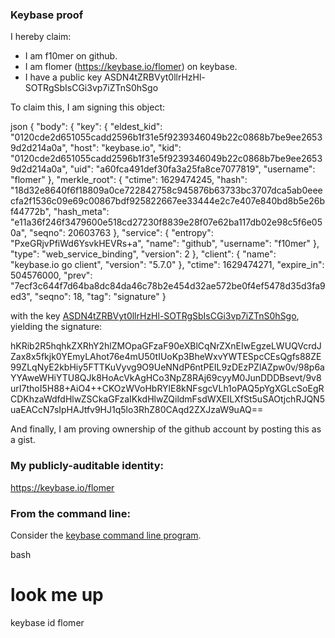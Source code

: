 ### Keybase proof

I hereby claim:

  * I am f10mer on github.
  * I am flomer (https://keybase.io/flomer) on keybase.
  * I have a public key ASDN4tZRBVyt0llrHzHl-SOTRgSbIsCGi3vp7iZTnS0hSgo

To claim this, I am signing this object:

json
{
  "body": {
    "key": {
      "eldest_kid": "0120cde2d651055cadd2596b1f31e5f9239346049b22c0868b7be9ee26539d2d214a0a",
      "host": "keybase.io",
      "kid": "0120cde2d651055cadd2596b1f31e5f9239346049b22c0868b7be9ee26539d2d214a0a",
      "uid": "a60fca491def30fa3a25fa8ce7077819",
      "username": "flomer"
    },
    "merkle_root": {
      "ctime": 1629474245,
      "hash": "18d32e8640f6f18809a0ce722842758c945876b63733bc3707dca5ab0eeecfa2f1536c09e69c00867bdf925822667ee33444e2c7e407e840bd8b5e26bf44772b",
      "hash_meta": "e11a36f246f3479600e518cd27230f8839e28f07e62ba117db02e98c5f6e050a",
      "seqno": 20603763
    },
    "service": {
      "entropy": "PxeGRjvPfiWd6YsvkHEVRs+a",
      "name": "github",
      "username": "f10mer"
    },
    "type": "web_service_binding",
    "version": 2
  },
  "client": {
    "name": "keybase.io go client",
    "version": "5.7.0"
  },
  "ctime": 1629474271,
  "expire_in": 504576000,
  "prev": "7ecf3c644f7d64ba8dc84da46c78b2e454d32ae572be0f4ef5478d35d3fa9ed3",
  "seqno": 18,
  "tag": "signature"
}


with the key [ASDN4tZRBVyt0llrHzHl-SOTRgSbIsCGi3vp7iZTnS0hSgo](https://keybase.io/flomer), yielding the signature:


hKRib2R5hqhkZXRhY2hlZMOpaGFzaF90eXBlCqNrZXnEIwEgzeLWUQVcrdJZax8x5fkjk0YEmyLAhot76e4mU50tIUoKp3BheWxvYWTESpcCEsQgfs88ZE99ZLqNyE2kbHiy5FTTKuVyvg9O9UeNNdP6ntPEIL9zDEzPZlAZpw0v/98p6aYYAweWHiYTU8QJk8HoAcVkAgHCo3NpZ8RAj69cyyM0JunDDDBsevt/9v8urI7thoI5H88+AiO4++CKOzWVoHbRYlE8kNFsgcVLh1oPAQ5pYgXGLcSoEgRCDKhzaWdfdHlwZSCkaGFzaIKkdHlwZQildmFsdWXEILXfSt5uSAOtjchRJQN5uaEACcN7sIpHAJtfv9HJ1q5lo3RhZ80CAqd2ZXJzaW9uAQ==



And finally, I am proving ownership of the github account by posting this as a gist.

### My publicly-auditable identity:

https://keybase.io/flomer

### From the command line:

Consider the [keybase command line program](https://keybase.io/download).

bash
# look me up
keybase id flomer
